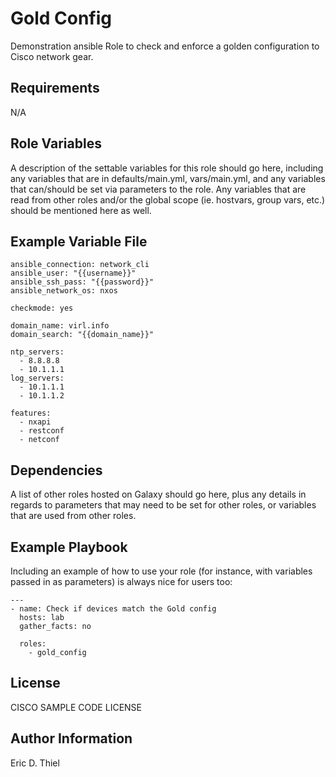 Gold Config
=========

Demonstration ansible Role to check and enforce a golden configuration to Cisco network gear.

Requirements
------------

N/A

Role Variables
--------------

A description of the settable variables for this role should go here, including any variables that are in defaults/main.yml, vars/main.yml, and any variables that can/should be set via parameters to the role. Any variables that are read from other roles and/or the global scope (ie. hostvars, group vars, etc.) should be mentioned here as well.

Example Variable File
------------
```
ansible_connection: network_cli
ansible_user: "{{username}}"
ansible_ssh_pass: "{{password}}"
ansible_network_os: nxos

checkmode: yes

domain_name: virl.info 
domain_search: "{{domain_name}}"

ntp_servers: 
  - 8.8.8.8
  - 10.1.1.1
log_servers:
  - 10.1.1.1
  - 10.1.1.2

features:
  - nxapi
  - restconf
  - netconf

```

Dependencies
------------

A list of other roles hosted on Galaxy should go here, plus any details in regards to parameters that may need to be set for other roles, or variables that are used from other roles.

Example Playbook
----------------

Including an example of how to use your role (for instance, with variables passed in as parameters) is always nice for users too:

```
---
- name: Check if devices match the Gold config
  hosts: lab
  gather_facts: no

  roles: 
    - gold_config
```

License
-------

CISCO SAMPLE CODE LICENSE

Author Information
------------------

Eric D. Thiel 
